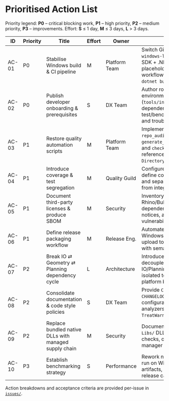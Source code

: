 # Prioritised Action List

Priority legend: **P0** – critical blocking work, **P1** – high priority, **P2** – medium priority, **P3** – improvements. Effort: **S** ≤ 1 day, **M** ≤ 3 days, **L** > 3 days.

| ID | Priority | Title | Effort | Owner | Summary |
| --- | --- | --- | --- | --- | --- |
| AC-01 | P0 | Stabilise Windows build & CI pipeline | M | Platform Team | Switch GitHub Actions jobs to `windows-latest`, install Rhino 8 SDK + .NET 7, and replace placeholder workflows/missing scripts so `dotnet build/test` succeed. |
| AC-02 | P0 | Publish developer onboarding & prerequisites | S | DX Team | Author root README covering environment setup (`tools/install.sh`), Rhino dependencies, test/benchmark commands, and troubleshooting. |
| AC-03 | P1 | Restore quality automation scripts | M | Platform Team | Implement or remove the `repo_audit.py`, `generate_metrics_summary.py`, and `check_quality.ps1` helpers referenced in workflows and `Directory.Build.props`. |
| AC-04 | P1 | Introduce coverage & test segregation | M | Quality Guild | Configure Coverlet in CI, define coverage thresholds, and separate fast unit tests from integration/solver tests. |
| AC-05 | P1 | Document third-party licenses & produce SBOM | M | Security | Inventory Rhino/BulletSharp/WaveEngine dependencies, publish license notices, and add SBOM + vulnerability scanning to CI. |
| AC-06 | P1 | Define release packaging workflow | M | Release Eng. | Automate `.gha` packaging on Windows, sign artifacts, and upload to GitHub Releases with semantic versioning. |
| AC-07 | P2 | Break IO ⇄ Geometry ⇄ Planning dependency cycle | L | Architecture | Introduce DTO/adapters to decouple Rhino types from IO/Planning layers, enabling isolated testing and cross-platform builds. |
| AC-08 | P2 | Consolidate documentation & code style policies | S | DX Team | Provide `CONTRIBUTING.md`, `CHANGELOG.md`, StyleCop configuration, and enforce analyzers with `TreatWarningsAsErrors=true`. |
| AC-09 | P2 | Replace bundled native DLLs with managed supply chain | M | Security | Document provenance of `Libs/` DLLs, add integrity checks, or fetch via package manager to reduce drift. |
| AC-10 | P3 | Establish benchmarking strategy | S | Performance | Rework nightly benchmarks to run on Windows, capture artifacts, and tie results to release cadence. |

Action breakdowns and acceptance criteria are provided per-issue in [`issues/`](issues/).

